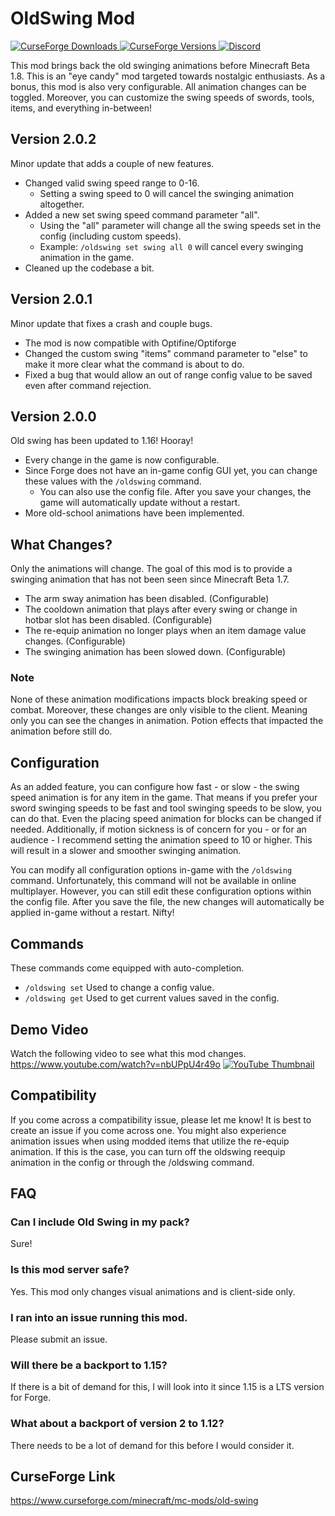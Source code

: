 # OldSwing Mod
[
![CurseForge Downloads](http://cf.way2muchnoise.eu/old-swing.svg)
![CurseForge Versions](http://cf.way2muchnoise.eu/versions/old-swing.svg)
](https://www.curseforge.com/minecraft/mc-mods/old-swing)
[
![Discord](https://img.shields.io/discord/452988045252100107?label=Discord)
](https://discordapp.com/invite/jWdfVh3)  

This mod brings back the old swinging animations before Minecraft Beta 1.8. This is an "eye candy" mod targeted towards nostalgic enthusiasts. As a bonus, this mod is also very configurable. All animation changes can be toggled. Moreover, you can customize the swing speeds of swords, tools, items, and everything in-between!

## Version 2.0.2
Minor update that adds a couple of new features.
- Changed valid swing speed range to 0-16.
  - Setting a swing speed to 0 will cancel the swinging animation altogether.
- Added a new set swing speed command parameter "all".
  - Using the "all" parameter will change all the swing speeds set in the config (including custom speeds).
  - Example: `/oldswing set swing all 0` will cancel every swinging animation in the game.
- Cleaned up the codebase a bit.  

## Version 2.0.1
Minor update that fixes a crash and couple bugs.
- The mod is now compatible with Optifine/Optiforge
- Changed the custom swing "items" command parameter to "else" to make it more clear what the command is about to do.
- Fixed a bug that would allow an out of range config value to be saved even after command rejection.

## Version 2.0.0
Old swing has been updated to 1.16! Hooray!
- Every change in the game is now configurable.
- Since Forge does not have an in-game config GUI yet, you can change these values with the `/oldswing` command.
  - You can also use the config file. After you save your changes, the game will automatically update without a restart.
- More old-school animations have been implemented.

## What Changes?
Only the animations will change. The goal of this mod is to provide a swinging animation that has not been seen since Minecraft Beta 1.7.
- The arm sway animation has been disabled. (Configurable)
- The cooldown animation that plays after every swing or change in hotbar slot has been disabled. (Configurable)
- The re-equip animation no longer plays when an item damage value changes. (Configurable)
- The swinging animation has been slowed down. (Configurable)

### Note
None of these animation modifications impacts block breaking speed or combat. Moreover, these changes are only visible to the client. Meaning only you can see the changes in animation. Potion effects that impacted the animation before still do.

## Configuration
As an added feature, you can configure how fast - or slow - the swing speed animation is for any item in the game. That means if you prefer your sword swinging speeds to be fast and tool swinging speeds to be slow, you can do that. Even the placing speed animation for blocks can be changed if needed. Additionally, if motion sickness is of concern for you - or for an audience - I recommend setting the animation speed to 10 or higher. This will result in a slower and smoother swinging animation.

You can modify all configuration options in-game with the `/oldswing` command. Unfortunately, this command will not be available in online multiplayer. However, you can still edit these configuration options within the config file. After you save the file, the new changes will automatically be applied in-game without a restart. Nifty!

## Commands
These commands come equipped with auto-completion.
- `/oldswing set` Used to change a config value.
- `/oldswing get` Used to get current values saved in the config.

## Demo Video
Watch the following video to see what this mod changes. https://www.youtube.com/watch?v=nbUPpU4r49o
[![YouTube Thumbnail](https://cdn.discordapp.com/attachments/800426030996389929/812830411969265684/yt_thumbdesign.png)](https://www.youtube.com/watch?v=nbUPpU4r49o "Old Swing Mod Ver. 2 (Demo)")

## Compatibility
If you come across a compatibility issue, please let me know! It is best to create an issue if you come across one. You might also experience animation issues when using modded items that utilize the re-equip animation. If this is the case, you can turn off the oldswing reequip animation in the config or through the /oldswing command.

## FAQ
### Can I include Old Swing in my pack?
Sure!

### Is this mod server safe?
Yes. This mod only changes visual animations and is client-side only.

### I ran into an issue running this mod.
Please submit an issue.

### Will there be a backport to 1.15?
If there is a bit of demand for this, I will look into it since 1.15 is a LTS version for Forge.

### What about a backport of version 2 to 1.12?
There needs to be a lot of demand for this before I would consider it.

## CurseForge Link
https://www.curseforge.com/minecraft/mc-mods/old-swing